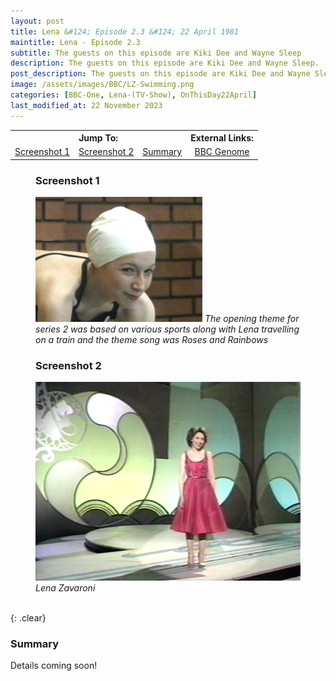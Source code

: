 ```yaml
---
layout: post
title: Lena &#124; Episode 2.3 &#124; 22 April 1981
maintitle: Lena - Episode 2.3
subtitle: The guests on this episode are Kiki Dee and Wayne Sleep
description: The guests on this episode are Kiki Dee and Wayne Sleep.
post_description: The guests on this episode are Kiki Dee and Wayne Sleep.
image: /assets/images/BBC/LZ-Swimming.png
categories: [BBC-One, Lena-(TV-Show), OnThisDay22April]
last_modified_at: 22 November 2023
---
```


<table>
<tr align="center">
<th colspan="3">Jump To:</th>
<th colspan="2">External Links:</th>
</tr>
<tr align="center">
<td><a href="#screenshot-1">Screenshot 1</a></td>
<td><a href="#screenshot-2">Screenshot 2</a></td>
<td><a href="#summary">Summary</a></td>
<td><a class="external-link" href="https://genome.ch.bbc.co.uk/schedules/bbcone/london/1981-04-22#at-20.30">BBC Genome</a></td>
</tr>
</table>

<figure class="fig1">
<h3 id="screenshot-1">Screenshot 1</h3>
<img src="/assets/images/BBC/LZ-Swimming.png" class="full-width">
<cite>The opening theme for series 2 was based on various sports along with Lena travelling on a train and the theme song was Roses and Rainbows</cite>
</figure>

<figure class="fig2">
<h3 id="screenshot-2">Screenshot 2</h3>
<img src="/assets/images/BBC/Lena-1981-04-22.png" class="full-width">
<cite>Lena Zavaroni</cite>
</figure>

<br />{: .clear}

### Summary
Details coming soon!

